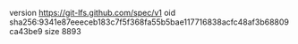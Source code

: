 version https://git-lfs.github.com/spec/v1
oid sha256:9341e87eeeceb183c7f5f368fa55b5bae117716838acfc48af3b68809ca43be9
size 8893
